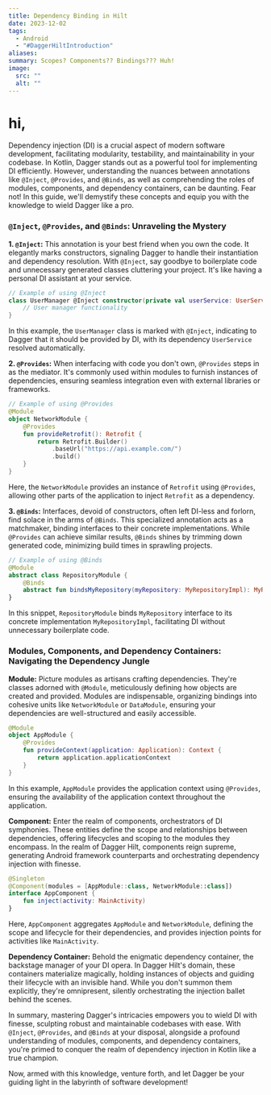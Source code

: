 ```yaml
---
title: Dependency Binding in Hilt
date: 2023-12-02
tags:
  - Android
  - "#DaggerHiltIntroduction"
aliases: 
summary: Scopes? Components?? Bindings??? Huh!
image:
  src: ""
  alt: ""
---
```

# hi,

Dependency injection (DI) is a crucial aspect of modern software development, facilitating modularity, testability, and maintainability in your codebase. In Kotlin, Dagger stands out as a powerful tool for implementing DI efficiently. However, understanding the nuances between annotations like `@Inject`, `@Provides`, and `@Binds`, as well as comprehending the roles of modules, components, and dependency containers, can be daunting. Fear not! In this guide, we'll demystify these concepts and equip you with the knowledge to wield Dagger like a pro.

### `@Inject`, `@Provides`, and `@Binds`: Unraveling the Mystery

**1. `@Inject`:** This annotation is your best friend when you own the code. It elegantly marks constructors, signaling Dagger to handle their instantiation and dependency resolution. With `@Inject`, say goodbye to boilerplate code and unnecessary generated classes cluttering your project. It's like having a personal DI assistant at your service.

```kotlin
// Example of using @Inject
class UserManager @Inject constructor(private val userService: UserService) {
    // User manager functionality
}
```

In this example, the `UserManager` class is marked with `@Inject`, indicating to Dagger that it should be provided by DI, with its dependency `UserService` resolved automatically.

**2. `@Provides`:** When interfacing with code you don't own, `@Provides` steps in as the mediator. It's commonly used within modules to furnish instances of dependencies, ensuring seamless integration even with external libraries or frameworks.

```kotlin
// Example of using @Provides
@Module
object NetworkModule {
    @Provides
    fun provideRetrofit(): Retrofit {
        return Retrofit.Builder()
            .baseUrl("https://api.example.com/")
            .build()
    }
}
```

Here, the `NetworkModule` provides an instance of `Retrofit` using `@Provides`, allowing other parts of the application to inject `Retrofit` as a dependency.

**3. `@Binds`:** Interfaces, devoid of constructors, often left DI-less and forlorn, find solace in the arms of `@Binds`. This specialized annotation acts as a matchmaker, binding interfaces to their concrete implementations. While `@Provides` can achieve similar results, `@Binds` shines by trimming down generated code, minimizing build times in sprawling projects.

```kotlin
// Example of using @Binds
@Module
abstract class RepositoryModule {
    @Binds
    abstract fun bindsMyRepository(myRepository: MyRepositoryImpl): MyRepository
}
```

In this snippet, `RepositoryModule` binds `MyRepository` interface to its concrete implementation `MyRepositoryImpl`, facilitating DI without unnecessary boilerplate code.

### Modules, Components, and Dependency Containers: Navigating the Dependency Jungle

**Module:** Picture modules as artisans crafting dependencies. They're classes adorned with `@Module`, meticulously defining how objects are created and provided. Modules are indispensable, organizing bindings into cohesive units like `NetworkModule` or `DataModule`, ensuring your dependencies are well-structured and easily accessible.

```kotlin
@Module
object AppModule {
    @Provides
    fun provideContext(application: Application): Context {
        return application.applicationContext
    }
}
```

In this example, `AppModule` provides the application context using `@Provides`, ensuring the availability of the application context throughout the application.

**Component:** Enter the realm of components, orchestrators of DI symphonies. These entities define the scope and relationships between dependencies, offering lifecycles and scoping to the modules they encompass. In the realm of Dagger Hilt, components reign supreme, generating Android framework counterparts and orchestrating dependency injection with finesse.

```kotlin
@Singleton
@Component(modules = [AppModule::class, NetworkModule::class])
interface AppComponent {
    fun inject(activity: MainActivity)
}
```

Here, `AppComponent` aggregates `AppModule` and `NetworkModule`, defining the scope and lifecycle for their dependencies, and provides injection points for activities like `MainActivity`.

**Dependency Container:** Behold the enigmatic dependency container, the backstage manager of your DI opera. In Dagger Hilt's domain, these containers materialize magically, holding instances of objects and guiding their lifecycle with an invisible hand. While you don't summon them explicitly, they're omnipresent, silently orchestrating the injection ballet behind the scenes.

In summary, mastering Dagger's intricacies empowers you to wield DI with finesse, sculpting robust and maintainable codebases with ease. With `@Inject`, `@Provides`, and `@Binds` at your disposal, alongside a profound understanding of modules, components, and dependency containers, you're primed to conquer the realm of dependency injection in Kotlin like a true champion.

Now, armed with this knowledge, venture forth, and let Dagger be your guiding light in the labyrinth of software development!